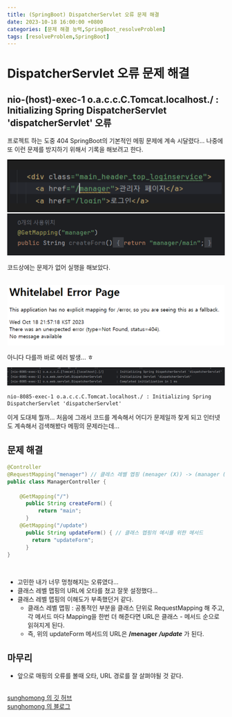 ```yaml
---
title: (SpringBoot) DispatcherServlet 오류 문제 해결 
date: 2023-10-18 16:00:00 +0800
categories: [문제 해결 능력,SpringBoot_resolveProblem]
tags: [resolveProblem,SpringBoot]
---
```


# DispatcherServlet 오류 문제 해결 

## nio-(host)-exec-1 o.a.c.c.C.Tomcat.localhost./ : Initializing Spring DispatcherServlet 'dispatcherServlet' 오류

프로젝트 하는 도중 404 SpringBoot의 기본적인 메핑 문제에 계속 시달렸다... 나중에 또 이런 문제를 방지하기 위해서 기록을 해보려고 한다.
<br>

<img src="/assets/img/post_images/resolveProblem/resolveProblem1.png" alt="resolveProblem1">

<img src="/assets/img/post_images/resolveProblem/resolveProblem2.png" alt="resolveProblem2">

코드상에는 문제가 없어 실행을 해보았다.

<br>

<img src="/assets/img/post_images/resolveProblem/resolveProblem3.png" alt="resolveProblem3">

아니다 다를까 바로 에러 발생... ㅎ

<img src="/assets/img/post_images/resolveProblem/resolveProblem4.png" alt="resolveProblem4">

```shell
nio-8085-exec-1 o.a.c.c.C.Tomcat.localhost./ : Initializing Spring DispatcherServlet 'dispatcherServlet'
```

이게 도대체 뭘까... 처음에 그래서 코드를 계속해서 어디가 문제일까 찾게 되고 인터넷도 계속해서 검색해봤다 메핑의 문제라는데...

## 문제 해결

```java
@Controller
@RequestMapping("menager") // 클레스 레벨 멥핑 (menager (X)) -> (manager (O))
public class ManagerController {

    @GetMapping("/")
      public String createForm() {
          return "main";
      }
    @GetMapping("/update")
      public String updateForm() { // 클래스 멥핑의 예시를 위한 메서드
        return "updateForm";
      }
}
```

<br>

- 고민한 내가 너무 멍청해지는 오류였다...
- 클래스 레벨 맵핑의 URL에 오타를 쳤고 잘못 설정했다...
- 클래스 레벨 맵핑의 이해도가 부족했던거 같다.
  - 클래스 레벨 맵핑 : 
공통적인  부분을 클래스 단위로 RequestMapping 해 주고, 각 메서드 마다 Mapping을 한번 더 해준다면 URL은 클래스 - 메서드 순으로 읽혀지게 된다.
  - 즉, 위의 updateForm 메서드의 URL은 **/menager** ***/update*** 가 된다.


## 마무리

- 앞으로 매핑의 오류를 볼때 오타, URL 경로를 잘 살펴야될 것 같다.
<br><br>

[sunghomong 의 깃 허브](https://github.com/sunghomong) <br>
[sunghomong 의 블로그](https://sunghomong.github.io/)
